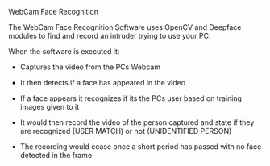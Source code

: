 WebCam Face Recognition

The WebCam Face Recognition Software uses OpenCV and Deepface modules to find and record an intruder trying to use your PC.

When the software is executed it:

- Captures the video from the PCs Webcam

- It then detects if a face has appeared in the video

- If a face appears it recognizes if its the PCs user based on training images given to it

- It would then record the video of the person captured and state if they are recognized (USER MATCH) or not (UNIDENTIFIED PERSON)

- The recording would cease once a short period has passed with no face detected in the frame
